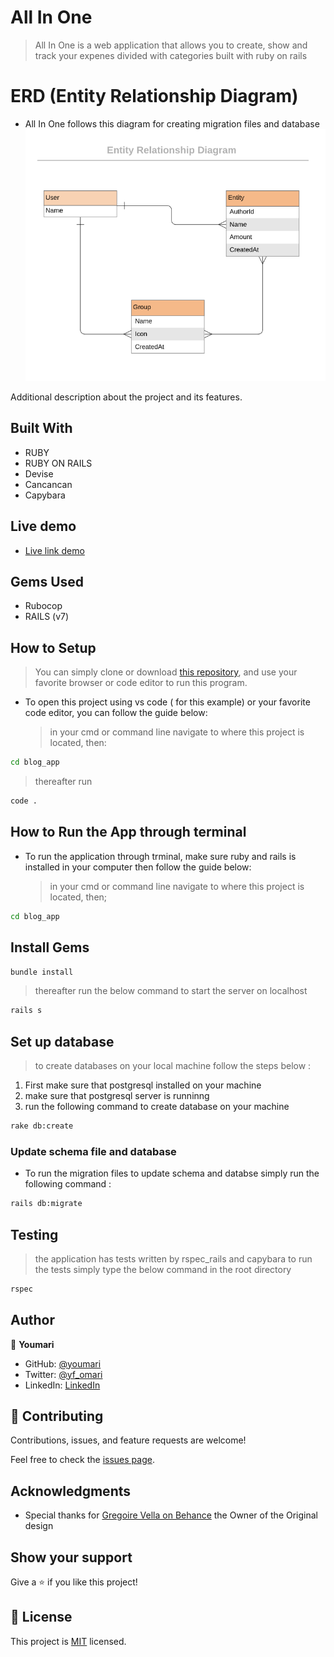 # All In One

> All In One is a web application that allows you to create, show and track your expenes divided with categories built with ruby on rails

# ERD (Entity Relationship Diagram)
- All In One follows this diagram for creating migration files and database
![screenshot](./public/all_in_one_erd.png)

Additional description about the project and its features.

## Built With

- RUBY
- RUBY ON RAILS
- Devise
- Cancancan
- Capybara

## Live demo
- [Live link demo](https://salty-reef-99896.herokuapp.com/)
## Gems Used

- Rubocop
- RAILS (v7)

## How to Setup

> You can simply clone or download [this repository](https://github.com/youmari/all-in-one.git), and use your favorite browser or code editor to run this program.

- To open this project using vs code ( for this example) or your favorite code editor, you can follow the guide below:
  > in your cmd or command line navigate to where this project is located, then:

```bash
cd blog_app
```

> thereafter run

```bash
code .
```

## How to Run the App through terminal

- To run the application through trminal, make sure ruby and rails is installed in your computer then follow the guide below:
  > in your cmd or command line navigate to where this project is located, then;

```cmd
cd blog_app
```

## Install Gems


```bash
bundle install
```

> thereafter run the below command to start the server on localhost

```bash
rails s 
```
## Set up database
> to create databases on your local machine follow the steps below :
1. First make sure that postgresql installed on your machine
2. make sure that postgresql server is runninng 
3. run the following command to create database on your machine
  ```bash
  rake db:create
  ```
  ### Update schema file and database
  - To run the migration files to update schema and databse simply run the following command :
  ```bash
  rails db:migrate
  ```
## Testing
> the application has tests written by rspec_rails and capybara to run the tests simply type the below command in the root directory
```bash
rspec
```  

## Author

👤 **Youmari**

- GitHub: [@youmari](https://github.com/youmari)
- Twitter: [@yf_omari](https://twitter.com/yf_omari)
- LinkedIn: [LinkedIn](https://www.linkedin.com/in/yassine-omari-945114190/)

## 🤝 Contributing

Contributions, issues, and feature requests are welcome!

Feel free to check the [issues page](../../issues/).

## Acknowledgments

- Special thanks for [Gregoire Vella on Behance](https://www.behance.net/gregoirevella) the Owner of the Original design

## Show your support

Give a ⭐️ if you like this project!


## 📝 License

This project is [MIT](./MIT.md) licensed.

